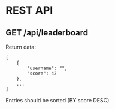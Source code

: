 # REST API

## GET /api/leaderboard
Return data:
```
[
    {
        "username": "",
        "score": 42
    },
    ...
]
```
Entries should be sorted (BY score DESC)
